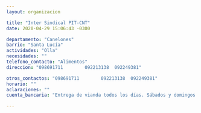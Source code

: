 ```yaml
---
layout: organizacion

title: "Inter Sindical PIT-CNT"
date: 2020-04-29 15:06:43 -0300

departamento: "Canelones"
barrio: "Santa Lucía"
actividades: "Olla"
necesidades: ""
telefono_contacto: "Alimentos"
direccion: "098691711        092213138  092249381"

otros_contactos: "098691711        092213138  092249381"
horario: ""
aclaraciones: ""
cuenta_bancaria: "Entrega de vianda todos los días. Sábados y domingos también merienda"

---
```

